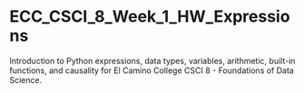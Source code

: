 # ECC_CSCI_8_Week_1_HW_Expressions
Introduction to Python expressions, data types, variables, arithmetic, built-in functions, and causality for El Camino College CSCI 8 - Foundations of Data Science.
